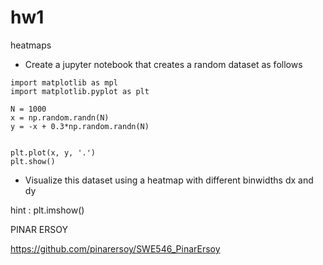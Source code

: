 # hw1
heatmaps

- Create a jupyter notebook that creates a random dataset as follows

~~~
import matplotlib as mpl
import matplotlib.pyplot as plt

N = 1000
x = np.random.randn(N)
y = -x + 0.3*np.random.randn(N)


plt.plot(x, y, '.')
plt.show()
~~~

- Visualize this dataset using a heatmap with different binwidths dx and dy

hint : plt.imshow()



PINAR ERSOY 

https://github.com/pinarersoy/SWE546_PinarErsoy 
